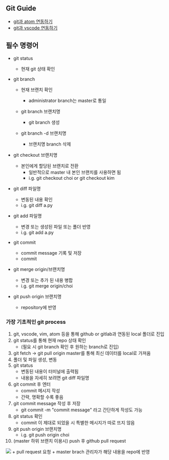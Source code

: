 ## Git Guide

- [git과 atom 연동하기](https://m.blog.naver.com/wlgh325/221443819508)
- [git과 vscode 연동하기](https://technote.kr/352)

## 필수 명령어
- git status
    - 현재 git 상태 확인

- git branch
    + 현재 브랜치 확인
        - administrator branch는 master로 통일

    + git branch 브랜치명
        - git branch 생성

    + git branch -d 브랜치명
        - 브랜치명 branch 삭제

- git checkout 브랜치명
    + 본인에게 할당된 브랜치로 전환
        - 일반적으로 master 내 본인 브랜치를 사용하면 됨
        - i.g. git checkout choi or git checkout kim

- git diff 파일명
    + 변동된 내용 확인
    + i.g. git diff a.py

- git add 파일명
    + 변경 또는 생성된 파일 또는 폴더 반영
    + i.g. git add a.py

- git commit
    + commit message 기록 및 저장
    + commit

- git merge origin/브랜치명
    + 변경 또는 추가 된 내용 병합
    + i.g. git merge origin/choi

- git push origin 브랜치명
    + repository에 반영
    

### 가장 기초적인 git process
1. git, vscode, vim, atom 등을 통해 github or gitlab과 연동된 local 폴더로 진입
2. git status를 통해 현재 repo 상태 확인
    + (필요 시 git branch 확인 후 원하는 branch로 진입)
3. git fetch -> git pull origin master를 통해 최신 데이터를 local로 가져옴
4. 폴더 및 파일 생성, 변동
5. git status
    + 변동된 내용이 터미널에 출력됨
    + 내용을 자세히 보려면 git diff 파일명
6. git commit 후 엔터
    + commit 메시지 작성
    + 간략, 명확할 수록 좋음
7. git commit message 작성 후 저장
    + git commit -m "commit message" 라고 간단하게 작성도 가능
8. git status 확인
    + commit 이 제대로 되었을 시 특별한 메시지가 따로 뜨지 않음
9. git push origin 브랜치명
    + i.g. git push origin choi
10. (master 하위 브랜치 이용시) push 후 github pull request 
<img src="https://www.secmem.org/assets/images/git_pr/github_pullrequest.png">
    + pull request 요청
    + master brach 관리자가 해당 내용을 repo에 반영 

